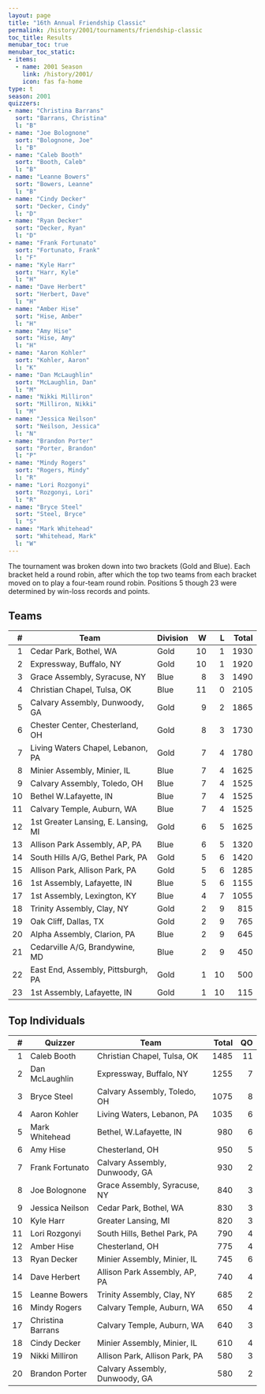```yaml
---
layout: page
title: "16th Annual Friendship Classic"
permalink: /history/2001/tournaments/friendship-classic
toc_title: Results
menubar_toc: true
menubar_toc_static:
- items:
  - name: 2001 Season
    link: /history/2001/
    icon: fas fa-home
type: t
season: 2001
quizzers:
- name: "Christina Barrans"
  sort: "Barrans, Christina"
  l: "B"
- name: "Joe Bolognone"
  sort: "Bolognone, Joe"
  l: "B"
- name: "Caleb Booth"
  sort: "Booth, Caleb"
  l: "B"
- name: "Leanne Bowers"
  sort: "Bowers, Leanne"
  l: "B"
- name: "Cindy Decker"
  sort: "Decker, Cindy"
  l: "D"
- name: "Ryan Decker"
  sort: "Decker, Ryan"
  l: "D"
- name: "Frank Fortunato"
  sort: "Fortunato, Frank"
  l: "F"
- name: "Kyle Harr"
  sort: "Harr, Kyle"
  l: "H"
- name: "Dave Herbert"
  sort: "Herbert, Dave"
  l: "H"
- name: "Amber Hise"
  sort: "Hise, Amber"
  l: "H"
- name: "Amy Hise"
  sort: "Hise, Amy"
  l: "H"
- name: "Aaron Kohler"
  sort: "Kohler, Aaron"
  l: "K"
- name: "Dan McLaughlin"
  sort: "McLaughlin, Dan"
  l: "M"
- name: "Nikki Milliron"
  sort: "Milliron, Nikki"
  l: "M"
- name: "Jessica Neilson"
  sort: "Neilson, Jessica"
  l: "N"
- name: "Brandon Porter"
  sort: "Porter, Brandon"
  l: "P"
- name: "Mindy Rogers"
  sort: "Rogers, Mindy"
  l: "R"
- name: "Lori Rozgonyi"
  sort: "Rozgonyi, Lori"
  l: "R"
- name: "Bryce Steel"
  sort: "Steel, Bryce"
  l: "S"
- name: "Mark Whitehead"
  sort: "Whitehead, Mark"
  l: "W"
---
```


The tournament was broken down into two brackets (Gold and Blue). Each bracket held a round robin, after which the top two teams from each bracket moved on to play a
four-team round robin. Positions 5 though 23 were determined by win-loss records and points.

## Teams

|    # | Team                                | Division |    W |    L | Total |
| ---: | ----------------------------------- | -------- | ---: | ---: | ----: |
|    1 | Cedar Park, Bothel, WA              | Gold     |   10 |    1 |  1930 |
|    2 | Expressway, Buffalo, NY             | Gold     |   10 |    1 |  1920 |
|    3 | Grace Assembly, Syracuse, NY        | Blue     |    8 |    3 |  1490 |
|    4 | Christian Chapel, Tulsa, OK         | Blue     |   11 |    0 |  2105 |
|    5 | Calvary Assembly, Dunwoody, GA      | Gold     |    9 |    2 |  1865 |
|    6 | Chester Center, Chesterland, OH     | Gold     |    8 |    3 |  1730 |
|    7 | Living Waters Chapel, Lebanon, PA   | Gold     |    7 |    4 |  1780 |
|    8 | Minier Assembly, Minier, IL         | Blue     |    7 |    4 |  1625 |
|    9 | Calvary Assembly, Toledo, OH        | Blue     |    7 |    4 |  1525 |
|   10 | Bethel W.Lafayette, IN              | Blue     |    7 |    4 |  1525 |
|   11 | Calvary Temple, Auburn, WA          | Blue     |    7 |    4 |  1525 |
|   12 | 1st Greater Lansing, E. Lansing, MI | Gold     |    6 |    5 |  1625 |
|   13 | Allison Park Assembly, AP, PA       | Blue     |    6 |    5 |  1320 |
|   14 | South Hills A/G, Bethel Park, PA    | Gold     |    5 |    6 |  1420 |
|   15 | Allison Park, Allison Park, PA      | Gold     |    5 |    6 |  1285 |
|   16 | 1st Assembly, Lafayette, IN         | Blue     |    5 |    6 |  1155 |
|   17 | 1st Assembly, Lexington, KY         | Blue     |    4 |    7 |  1055 |
|   18 | Trinity Assembly, Clay, NY          | Gold     |    2 |    9 |   815 |
|   19 | Oak Cliff, Dallas, TX               | Gold     |    2 |    9 |   765 |
|   20 | Alpha Assembly, Clarion, PA         | Blue     |    2 |    9 |   645 |
|   21 | Cedarville A/G, Brandywine, MD      | Blue     |    2 |    9 |   450 |
|   22 | East End, Assembly, Pittsburgh, PA  | Gold     |    1 |   10 |   500 |
|   23 | 1st Assembly, Lafayette, IN         | Gold     |    1 |   10 |   115 |

## Top Individuals

|    # | Quizzer           | Team                           | Total |   QO |
| ---: | ----------------- | ------------------------------ | ----: | ---: |
|    1 | Caleb Booth       | Christian Chapel, Tulsa, OK    |  1485 |   11 |
|    2 | Dan McLaughlin    | Expressway, Buffalo, NY        |  1255 |    7 |
|    3 | Bryce Steel       | Calvary Assembly, Toledo, OH   |  1075 |    8 |
|    4 | Aaron Kohler      | Living Waters, Lebanon, PA     |  1035 |    6 |
|    5 | Mark Whitehead    | Bethel, W.Lafayette, IN        |   980 |    6 |
|    6 | Amy Hise          | Chesterland, OH                |   950 |    5 |
|    7 | Frank Fortunato   | Calvary Assembly, Dunwoody, GA |   930 |    2 |
|    8 | Joe Bolognone     | Grace Assembly, Syracuse, NY   |   840 |    3 |
|    9 | Jessica Neilson   | Cedar Park, Bothel, WA         |   830 |    3 |
|   10 | Kyle Harr         | Greater Lansing, MI            |   820 |    3 |
|   11 | Lori Rozgonyi     | South Hills, Bethel Park, PA   |   790 |    4 |
|   12 | Amber Hise        | Chesterland, OH                |   775 |    4 |
|   13 | Ryan Decker       | Minier Assembly, Minier, IL    |   745 |    6 |
|   14 | Dave Herbert      | Allison Park Assembly, AP, PA  |   740 |    4 |
|   15 | Leanne Bowers     | Trinity Assembly, Clay, NY     |   685 |    2 |
|   16 | Mindy Rogers      | Calvary Temple, Auburn, WA     |   650 |    4 |
|   17 | Christina Barrans | Calvary Temple, Auburn, WA     |   640 |    3 |
|   18 | Cindy Decker      | Minier Assembly, Minier, IL    |   610 |    4 |
|   19 | Nikki Milliron    | Allison Park, Allison Park, PA |   580 |    3 |
|   20 | Brandon Porter    | Calvary Assembly, Dunwoody, GA |   580 |    2 |